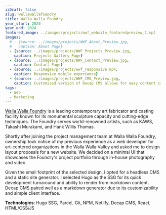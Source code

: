 ```yaml
---
isDraft: false
slug: wallawallafoundry
title: Walla Walla Foundry
year_start: 2020
year_end: 2024
featured_image: ../images/projects/wwf_website_featuredpreview_2.mp4
images: 
  # - {source: ../images/projects/WWF_About_Preview.jpg, 
  #   caption: About Page}
  - {source: ../images/projects/WWF_Projects_Preview.jpg, 
    caption: Projects Gallery Page}
  - {source: ../images/projects/WWF_Contact_Preview.jpg, 
    caption: Contact Page}
  - {source: ../images/projects/wwf_responsive.mp4, 
    caption: Responsive mobile experience}
  - {source: ../images/projects/WWF_CMS_Preview.jpg, 
    caption: Customized version of Decap CMS allows for easy content creation}
tags:
  - Web
  - Marketing
---
```


[Walla Walla Foundry](https://wallawallafoundry.com) is a leading contemporary art fabricator and casting facility known for its monumental sculpture capacity and cutting-edge techniques. The Foundry serves world-renowned artists, such as KAWS, Takashi Murakami, and Hank Willis Thomas.

Shortly after joining the project management team at Walla Walla Foundry, ownership took notice of my previous experience as a web developer for art-centered organizations in the Walla Walla Valley and asked me to design layout proposals for a new website. We decided on a minimal UI that showcases the Foundry's project portfolio through in-house photography and video.

Given the small footprint of the selected design, I opted for a headless CMS and a static site generator. I selected Hugo as the SSG for its quick development turnaround and ability to render from markdown content. Decap CMS paired well as a markdown generator due to its customizability and simple client interface.

**Technologies**: Hugo SSG, Parcel, Git, NPM, Netlify, Decap CMS, React, HTML/CSS/JS